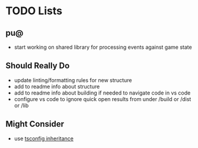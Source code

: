 # TODO Lists

## pu@

- start working on shared library for processing events against game state

## Should Really Do

- update linting/formatting rules for new structure
- add to readme info about structure
- add to readme info about building if needed to navigate code in vs code
- configure vs code to ignore quick open results from under /build or /dist or /lib

## Might Consider

- use [tsconfig inheritance](https://www.typescriptlang.org/tsconfig#extends)
